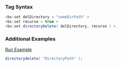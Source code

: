 ### Tag Syntax




```java
<bx:set delDirectory = "someDirPath" >
<bx:set recurse = true >
<bx:set directoryDelete( delDirectory, recurse ) >
```


### Additional Examples

<a href="https://try.boxlang.io/?code=eJxLySxKTS7JL6pMSc1JLUnVUFBygYkEJJZkKCloWnMBAP8NDKU%3D" target="_blank">Run Example</a>

```java
directorydelete( "DirectoryPath" );

```


